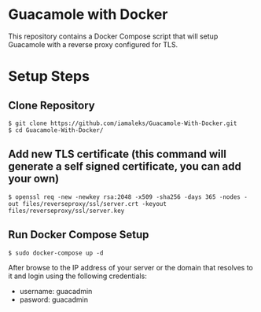 # Guacamole with Docker

This repository contains a Docker Compose script that will setup Guacamole with a reverse proxy configured for TLS.

# Setup Steps

## Clone Repository

```
$ git clone https://github.com/iamaleks/Guacamole-With-Docker.git
$ cd Guacamole-With-Docker/
```

## Add new TLS certificate (this command will generate a self signed certificate, you can add your own)

```
$ openssl req -new -newkey rsa:2048 -x509 -sha256 -days 365 -nodes -out files/reverseproxy/ssl/server.crt -keyout files/reverseproxy/ssl/server.key
```

## Run Docker Compose Setup

```
$ sudo docker-compose up -d
```

After browse to the IP address of your server or the domain that resolves to it and login using the following credentials:
- username: guacadmin
- pasword: guacadmin
